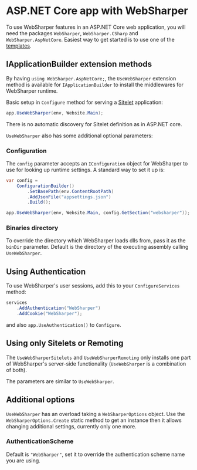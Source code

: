 # ASP.NET Core app with WebSharper

To use WebSharper features in an ASP.NET Core web application,
you will need the packages `WebSharper`, `WebSharper.CSharp` and `WebSharper.AspNetCore`.
Easiest way to get started is to use one of the [templates](Install.md#netcore).

## IApplicationBuilder extension methods

By having `using WebSharper.AspNetCore;`, the `UseWebSharper` extension method is available for `IApplicationBuilder`
to install the middlewares for WebSharper runtime.

Basic setup in `Configure` method for serving a [Sitelet](sitelets.md) application:

```csharp
app.UseWebSharper(env, Website.Main);
```

There is no automatic discovery for Sitelet definition as in ASP.NET core.

`UseWebSharper` also has some additional optional parameters:

### Configuration

The `config` parameter accepts an `IConfiguration` object for WebSharper to use for looking up runtime settings.
A standard way to set it up is:

```csharp
var config =
    ConfigurationBuilder()
        .SetBasePath(env.ContentRootPath)
        .AddJsonFile("appsettings.json")
        .Build();

app.UseWebSharper(env, Website.Main, config.GetSection("websharper"));
````

### Binaries directory

To override the directory which WebSharper loads dlls from, pass it as the `binDir` parameter.
Default is the directory of the executing assembly calling `UseWebSharper`.

## Using Authentication

To use WebSharper's user sessions, add this to your `ConfigureServices` method:

```csharp
services
    .AddAuthentication("WebSharper")
    .AddCookie("WebSharper");
```

and also `app.UseAuthentication()` to `Configure`.

## Using only Sitelets or Remoting

The `UseWebSharperSitelets` and `UseWebSharperRemoting` only installs one part of WebSharper's
server-side functionality (`UseWebSharper` is a combination of both).

The parameters are similar to `UseWebSharper`.

## Additional options

`UseWebSharper` has an overload taking a `WebSharperOptions` object.
Use the `WebSharperOptions.Create` static method to get an instance then it allows
changing additional settings, currently only one more.

### AuthenticationScheme

Default is `"WebSharper"`, set it to override the authentication scheme name you are using.
